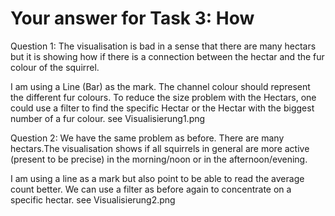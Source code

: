 # Your answer for Task 3: How

Question 1: 
The visualisation is bad in a sense that there are many hectars but it is showing how if there is a connection between the hectar and the fur colour of the squirrel. 

I am using a Line (Bar) as the mark. The channel colour should represent the different fur colours.
To reduce the size problem with the Hectars, one could use a filter to find the specific Hectar or the Hectar with the biggest number of a fur colour.
see Visualisierung1.png

Question 2:
We have the same problem as before. There are many hectars.The visualisation shows if all squirrels in general are more active (present to be precise) in the morning/noon or in the afternoon/evening.

I am using a line as a mark but also point to be able to read the average count better.
We can use a filter as before again to concentrate on a specific hectar.
see Visualisierung2.png
